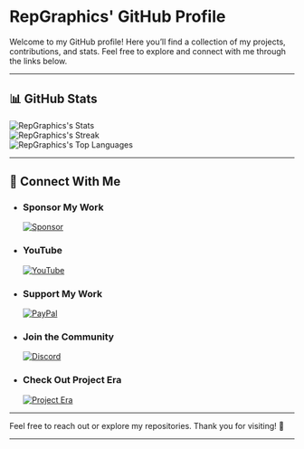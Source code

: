 # **RepGraphics' GitHub Profile**

Welcome to my GitHub profile! Here you’ll find a collection of my projects, contributions, and stats. Feel free to explore and connect with me through the links below.  

---

## **📊 GitHub Stats**

![RepGraphics's Stats](https://github-readme-stats.vercel.app/api?username=RepGraphics&theme=dark&show_icons=true&hide_border=true&count_private=true)  
![RepGraphics's Streak](https://github-readme-streak-stats.herokuapp.com/?user=RepGraphics&theme=dark&hide_border=true)  
![RepGraphics's Top Languages](https://github-readme-stats.vercel.app/api/top-langs/?username=RepGraphics&theme=dark&show_icons=true&hide_border=true&layout=compact)

---

## **🔗 Connect With Me**

- ### **Sponsor My Work**  
  [![Sponsor](https://img.shields.io/badge/Sponsor-GitHub%20Sponsors-pink?style=for-the-badge&logo=githubsponsors&logoColor=white)](https://github.com/sponsors/RepGraphics)

- ### **YouTube**  
  [![YouTube](https://img.shields.io/youtube/channel/subscribers/UCVlqnigRMu-OkQ4Xf5YDrrA?label=Subscribe&logo=youtube&style=for-the-badge)](https://www.youtube.com/channel/UCVlqnigRMu-OkQ4Xf5YDrrA)

- ### **Support My Work**  
  [![PayPal](https://img.shields.io/badge/PayPal-Donate-blue?style=for-the-badge&logo=paypal&logoColor=white)](https://paypal.me/repgraphics?country.x=GB&locale.x=en_GB)

- ### **Join the Community**  
  [![Discord](https://img.shields.io/discord/812467944420409355?color=blueviolet&label=Discord&logo=discord&logoColor=white&style=for-the-badge)](https://discord.gg/GwJKw7KP9J)

- ### **Check Out Project Era**  
  [![Project Era](https://img.shields.io/website?down_color=Red&down_message=Offline&label=euphoriadevelopment.uk&style=for-the-badge&up_color=Green&up_message=Online&url=https%3A%2F%2Feuphoriadevelopment.uk)](https://euphoriadevelopment.uk)

---

Feel free to reach out or explore my repositories. Thank you for visiting! 🚀

---
